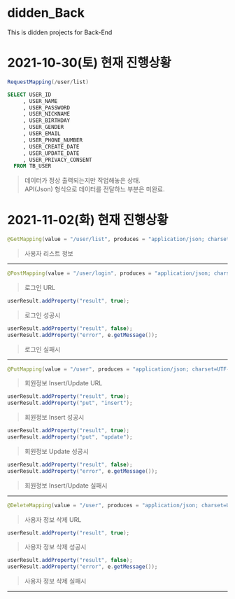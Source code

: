 # didden_Back
This is didden projects for Back-End

# 2021-10-30(토) 현재 진행상황

~~~java
RequestMapping(/user/list)
~~~
~~~sql
SELECT USER_ID
     , USER_NAME
     , USER_PASSWORD
     , USER_NICKNAME
     , USER_BIRTHDAY
     , USER_GENDER
     , USER_EMAIL
     , USER_PHONE_NUMBER
     , USER_CREATE_DATE
     , USER_UPDATE_DATE
     , USER_PRIVACY_CONSENT 
  FROM TB_USER
~~~
  
> 데이터가 정상 출력되는지만 작업해놓은 상태.   
> API(Json) 형식으로 데이터를 전달하느 부분은 미완료.
  
# 2021-11-02(화) 현재 진행상황

~~~JAVA
@GetMapping(value = "/user/list", produces = "application/json; charset=UTF-8")
~~~
> 사용자 리스트 정보
--------------------------------------------------------------
~~~java
@PostMapping(value = "/user/login", produces = "application/json; charset=UTF-8")
~~~
> 로그인 URL

~~~JAVA
userResult.addProperty("result", true);
~~~
> 로그인 성공시 

~~~JAVA
userResult.addProperty("result", false);
userResult.addProperty("error", e.getMessage());
~~~
> 로그인 실패시
--------------------------------------------------------------
~~~JAVA
@PutMapping(value = "/user", produces = "application/json; charset=UTF-8")
~~~
> 회원정보 Insert/Update URL

~~~JAVA
userResult.addProperty("result", true);
userResult.addProperty("put", "insert");
~~~
> 회원정보 Insert 성공시

~~~JAVA
userResult.addProperty("result", true);
userResult.addProperty("put", "update");
~~~
> 회원정보 Update 성공시

~~~JAVA
userResult.addProperty("result", false);
userResult.addProperty("error", e.getMessage());
~~~
> 회원정보 Insert/Update 실패시
--------------------------------------------------------------
~~~JAVA
@DeleteMapping(value = "/user", produces = "application/json; charset=UTF-8")
~~~
> 사용자 정보 삭제 URL

~~~JAVA
userResult.addProperty("result", true);
~~~
> 사용자 정보 삭제 성공시

~~~JAVA
userResult.addProperty("result", false);
userResult.addProperty("error", e.getMessage());
~~~
> 사용자 정보 삭제 실패시
--------------------------------------------------------------
